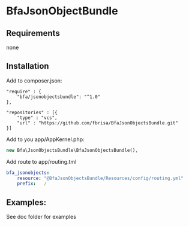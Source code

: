 # BfaJsonObjectBundle


## Requirements
none

## Installation

Add to composer.json:
```
"require" : {
    "bfa/jsonobjectsbundle": "^1.0"
},
```

```
"repositories" : [{
    "type" : "vcs",
    "url" : "https://github.com/fbrisa/BfaJsonObjectsBundle.git"
}]
```

Add to you app/AppKernel.php:
```php
new Bfa\JsonObjectsBundle\BfaJsonObjectsBundle(),
```

Add route to app/routing.tml

```yml
bfa_jsonobjects:
    resource: "@BfaJsonObjectsBundle/Resources/config/routing.yml"
    prefix:   /
```


## Examples:
See doc folder for examples
    